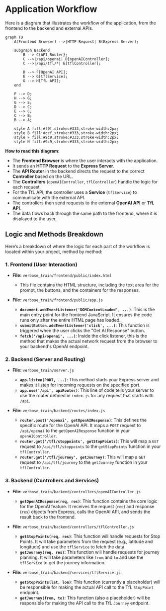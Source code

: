 # Application Workflow

Here is a diagram that illustrates the workflow of the application, from the frontend to the backend and external APIs.

```mermaid
graph TD
    A[Frontend Browser] -->|HTTP Request| B(Express Server);

    subgraph Backend
        B --> C{API Router};
        C -->|/api/openai| D[openAIController];
        C -->|/api/tfl/*| E[tflController];

        D --> F[OpenAI API];
        E --> G[tflService];
        G --> H[TfL API];
    end

    F --> D;
    H --> G;
    G --> E;
    D --> C;
    E --> C;
    C --> B;
    B --> A;

    style A fill:#f9f,stroke:#333,stroke-width:2px;
    style B fill:#ccf,stroke:#333,stroke-width:2px;
    style F fill:#9c9,stroke:#333,stroke-width:2px;
    style H fill:#9c9,stroke:#333,stroke-width:2px;
```

**How to read this diagram:**

*   The **Frontend Browser** is where the user interacts with the application.
*   It sends an **HTTP Request** to the **Express Server**.
*   The **API Router** in the backend directs the request to the correct **Controller** based on the URL.
*   The **Controllers** (`openAIController`, `tflController`) handle the logic for each request.
*   For the TfL API, the controller uses a **Service** (`tflService`) to communicate with the external API.
*   The controllers then send requests to the external **OpenAI API** or **TfL API**.
*   The data flows back through the same path to the frontend, where it is displayed to the user.

## Logic and Methods Breakdown

Here’s a breakdown of where the logic for each part of the workflow is located within your project, method by method:

### 1. Frontend (User Interaction)

*   **File:** `verbose_train/frontend/public/index.html`
    *   This file contains the HTML structure, including the text area for the prompt, the buttons, and the containers for the responses.

*   **File:** `verbose_train/frontend/public/app.js`
    *   **`document.addEventListener('DOMContentLoaded', ...)`**: This is the main entry point for the frontend JavaScript. It ensures the code runs only after the entire HTML page has loaded.
    *   **`submitButton.addEventListener('click', ...)`**: This function is triggered when the user clicks the "Get AI Response" button.
    *   **`fetch('/api/openai', ...)`**: Inside the click listener, this is the method that makes the actual network request from the browser to your backend's OpenAI endpoint.

### 2. Backend (Server and Routing)

*   **File:** `verbose_train/server.js`
    *   **`app.listen(PORT, ...)`**: This method starts your Express server and makes it listen for incoming requests on the specified port.
    *   **`app.use('/api', apiRouter)`**: This line of code tells your server to use the router defined in `index.js` for any request that starts with `/api`.

*   **File:** `verbose_train/backend/routes/index.js`
    *   **`router.post('/openai', getOpenAIResponse)`**: This defines the specific route for the OpenAI API. It maps a `POST` request to `/api/openai` to the `getOpenAIResponse` function in your `openAIController`.
    *   **`router.get('/tfl/stoppoints', getStopPoints)`**: This will map a `GET` request to `/api/tfl/stoppoints` to the `getStopPoints` function in your `tflController`.
    *   **`router.get('/tfl/journey', getJourney)`**: This will map a `GET` request to `/api/tfl/journey` to the `getJourney` function in your `tflController`.

### 3. Backend (Controllers and Services)

*   **File:** `verbose_train/backend/controllers/openAIController.js`
    *   **`getOpenAIResponse(req, res)`**: This function contains the core logic for the OpenAI feature. It receives the request (`req`) and response (`res`) objects from Express, calls the OpenAI API, and sends the result back to the frontend.

*   **File:** `verbose_train/backend/controllers/tflController.js`
    *   **`getStopPoints(req, res)`**: This function will handle requests for Stop Points. It will take parameters from the request (e.g., latitude and longitude) and use the `tflService` to fetch the data.
    *   **`getJourney(req, res)`**: This function will handle requests for journey planning. It will take parameters like `from` and `to` and use the `tflService` to get the journey information.

*   **File:** `verbose_train/backend/services/tflService.js`
    *   **`getStopPoints(lat, lon)`**: This function (currently a placeholder) will be responsible for making the actual API call to the TfL `StopPoint` endpoint.
    *   **`getJourney(from, to)`**: This function (also a placeholder) will be responsible for making the API call to the TfL `Journey` endpoint.
